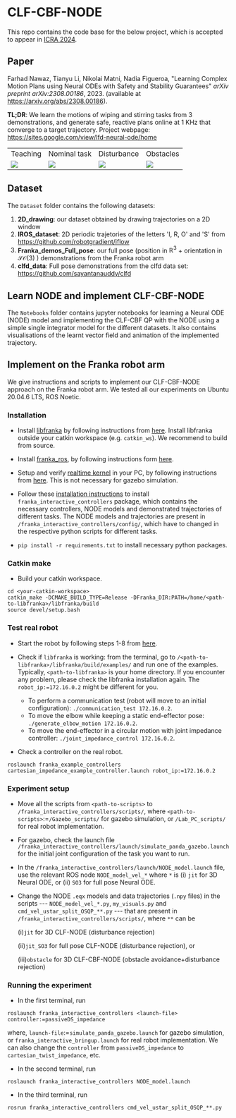 # CLF-CBF-NODE

This repo contains the code base for the below project, which is accepted to appear in [ICRA 2024](https://2024.ieee-icra.org/).

## Paper
Farhad Nawaz, Tianyu Li, Nikolai Matni, Nadia Figueroa, "Learning Complex Motion Plans using Neural ODEs with Safety and Stability Guarantees" _arXiv preprint arXiv:2308.00186_, 2023. (available at https://arxiv.org/abs/2308.00186). 

**TL;DR**: We learn the motions of wiping and stirring tasks from 3 demonstrations, and generate safe, reactive plans online at 1 KHz that converge to a target trajectory. Project webpage: https://sites.google.com/view/lfd-neural-ode/home

<table>
  <tr>
    <td>Teaching</td>
     <td>Nominal task</td>
     <td>Disturbance</td>
     <td>Obstacles</td>
  </tr>
  <tr>
    <td><img src="Exp_GIF/gif_randy_teaching_AdobeExpress.gif"></td>
    <td><img src="Exp_GIF/gif_randy_AdobeExpress.gif"></td>
    <td><img src="Exp_GIF/gif_randy_dist_1_AdobeExpress.gif" ></td>
    <td><img src="Exp_GIF/gif_2_pixl_AdobeExpress_obst.gif"></td>
  </tr>
 </table>

## Dataset

The $\texttt{Dataset}$ folder contains the following datasets:
1. **2D_drawing**: our dataset obtained by drawing trajectories on a 2D window
2. **IROS_dataset**: 2D periodic trajetories of the letters 'I, R, O' and 'S' from https://github.com/robotgradient/iflow
3. **Franka_demos_Full_pose**: our full pose (position in $\mathbb{R}^3$ + orientation in $\mathcal{SO}(3)$ ) demonstrations from the Franka robot arm
3. **clfd_data**: Full pose demonstrations from the clfd data set: https://github.com/sayantanauddy/clfd

## Learn NODE and implement CLF-CBF-NODE 

The $\texttt{Notebooks}$ folder contains jupyter notebooks for learning a Neural ODE (NODE) model and implementing the CLF-CBF QP with the NODE using a simple single integrator model for the different datasets. It also contains visualisations of the learnt vector field and animation of the implemented trajectory.

## Implement on the Franka robot arm

We give instructions and scripts to implement our CLF-CBF-NODE approach on the Franka robot arm. We tested all our experiments on Ubuntu 20.04.6 LTS, ROS Noetic. 

### Installation

* Install [libfranka](https://github.com/frankaemika/libfranka) by following instructions from [here](https://frankaemika.github.io/docs/installation_linux.html#building-from-source). Install libfranka outside your catkin workspace (e.g. ``catkin_ws``). We recommend to build from source. 

* Install [franka_ros](https://github.com/frankaemika/franka_ros), by following instructions form [here](https://frankaemika.github.io/docs/installation_linux.html#building-the-ros-packages).

* Setup and verify [realtime kernel](https://github.com/penn-figueroa-lab/lab_wiki/wiki/Real-Time-Kernel-Patch-in-Ubuntu) in your PC, by following instructions from [here](https://github.com/penn-figueroa-lab/lab_wiki/wiki/Franka#pc-setup). This is not necessary for gazebo simulation.

* Follow these [installation instructions](https://github.com/farhadnawaz/franka_interactive_controllers.git) to install ``franka_interactive_controllers`` package, which contains the necessary controllers, NODE models and demonstrated trajectories of different tasks. The NODE models and trajectories are present in ``/franka_interactive_controllers/config/``, which have to changed in the respective python scripts for different tasks.

* ``pip install -r requirements.txt`` to install necessary python packages.

### Catkin make

* Build your catkin workspace.

```
cd <your-catkin-workspace>
catkin_make -DCMAKE_BUILD_TYPE=Release -DFranka_DIR:PATH=/home/<path-to-libfranka>/libfranka/build
source devel/setup.bash
```

### Test real robot

* Start the robot by following steps 1-8 from [here](https://github.com/penn-figueroa-lab/lab_wiki/wiki/Franka#using-franka).

* Check if ``libfranka`` is working: from the terminal, go to ``/<path-to-libfranka>/libfranka/build/examples/`` and run one of the examples. Typically, ``<path-to-libfranka>`` is your home directory. If you encounter any problem, please check the libfranka installation again. The ``robot_ip:=172.16.0.2`` might be different for you.

    * To perform a communication test (robot will move to an initial configuration): ``./communication_test 172.16.0.2``.
    * To move the elbow while keeping a static end-effector pose: ``./generate_elbow_motion 172.16.0.2``.
    * To move the end-effector in a circular motion with joint impedance controller: ``./joint_impedance_control 172.16.0.2``.

* Check a controller on the real robot.

```
roslaunch franka_example_controllers cartesian_impedance_example_controller.launch robot_ip:=172.16.0.2
```

### Experiment setup

* Move all the scripts from ``<path-to-scripts>`` to ``/franka_interactive_controllers/scripts/``, where ``<path-to-scripts>``:=``/Gazebo_scripts/`` for gazebo simulation, or ``/Lab_PC_scripts/`` for real robot implementation. 

* For gazebo, check the launch file ``/franka_interactive_controllers/launch/simulate_panda_gazebo.launch`` for the initial joint configuration of the task you want to run.

* In the ``/franka_interactive_controllers/launch/NODE_model.launch`` file, use the relevant ROS node ``NODE_model_vel_*`` where ``*`` is (i) ``jit`` for 3D Neural ODE, or (ii) ``SO3`` for full pose Neural ODE.

* Change the NODE ``.eqx`` models and data trajectories (``.npy`` files) in the scripts --- ``NODE_model_vel_*.py``, ``my_visuals.py`` and ``cmd_vel_ustar_split_OSQP_**.py`` --- that are present in ``/franka_interactive_controllers/scripts/``, where ``**`` can be 

    (i)``jit`` for 3D CLF-NODE (disturbance rejection)

    (ii)``jit_SO3`` for full pose CLF-NODE (disturbance rejection), or
    
    (iii)``obstacle`` for 3D CLF-CBF-NODE (obstacle avoidance+disturbance rejection)

### Running the experiment

* In the first terminal, run 

```
roslaunch franka_interactive_controllers <launch-file> controller:=passiveDS_impedance
```

where, ``launch-file``:=``simulate_panda_gazebo.launch`` for gazebo simulation, or ``franka_interactive_bringup.launch`` for real robot implementation. We can also change the ``controller`` from ``passiveDS_impedance`` to ``cartesian_twist_impedance``, etc.

* In the second terminal, run 

```
roslaunch franka_interactive_controllers NODE_model.launch
```

* In the third terminal, run 
```
rosrun franka_interactive_controllers cmd_vel_ustar_split_OSQP_**.py
```

